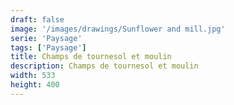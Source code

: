 ```yaml
---
draft: false
image: '/images/drawings/Sunflower and mill.jpg'
serie: 'Paysage'
tags: ['Paysage']
title: Champs de tournesol et moulin
description: Champs de tournesol et moulin
width: 533
height: 400
---
```

